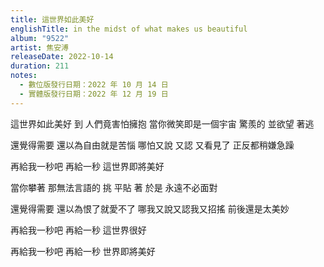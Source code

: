```yaml
---
title: 這世界如此美好
englishTitle: in the midst of what makes us beautiful
album: "9522"
artist: 焦安溥
releaseDate: 2022-10-14
duration: 211
notes:
  - 數位版發行日期：2022 年 10 月 14 日
  - 實體版發行日期：2022 年 12 月 19 日
---
```

這世界如此美好
到 人們竟害怕擁抱
當你微笑即是一個宇宙
驚羨的 並欲望 著逃

還覺得需要
還以為自由就是苦惱
哪怕又說 又認 又看見了
正反都稍嫌急躁

再給我一秒吧
再給一秒
這世界即將美好

當你攀著 那無法言語的 挑
平貼 著 於是 永遠不必面對

還覺得需要
還以為恨了就愛不了
哪我又說又認我又招搖
前後還是太美妙

再給我一秒吧
再給一秒
這世界很好

再給我一秒吧
再給一秒
世界即將美好